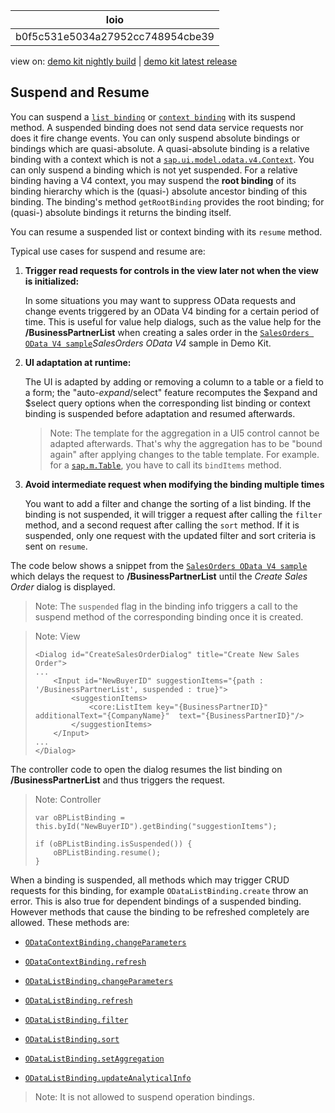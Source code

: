 <!-- loiob0f5c531e5034a27952cc748954cbe39 -->

| loio |
| -----|
| b0f5c531e5034a27952cc748954cbe39 |

<div id="loio">

view on: [demo kit nightly build](https://openui5nightly.hana.ondemand.com/#/topic/b0f5c531e5034a27952cc748954cbe39) | [demo kit latest release](https://openui5.hana.ondemand.com/#/topic/b0f5c531e5034a27952cc748954cbe39)</div>

## Suspend and Resume

You can suspend a [`list binding`](https://openui5.hana.ondemand.com/#/api/sap.ui.model.odata.v4.ODataListBinding/methods/suspend) or [`context binding`](https://openui5.hana.ondemand.com/#/api/sap.ui.model.odata.v4.ODataContextBinding/methods/suspend) with its suspend method. A suspended binding does not send data service requests nor does it fire change events. You can only suspend absolute bindings or bindings which are quasi-absolute. A quasi-absolute binding is a relative binding with a context which is not a [`sap.ui.model.odata.v4.Context`](https://openui5.hana.ondemand.com/#/api/sap.ui.model.odata.v4.Context). You can only suspend a binding which is not yet suspended. For a relative binding having a V4 context, you may suspend the **root binding** of its binding hierarchy which is the \(quasi-\) absolute ancestor binding of this binding. The binding's method `getRootBinding` provides the root binding; for \(quasi-\) absolute bindings it returns the binding itself.

You can resume a suspended list or context binding with its `resume` method.

Typical use cases for suspend and resume are:

1.  **Trigger read requests for controls in the view later not when the view is initialized:**

    In some situations you may want to suppress OData requests and change events triggered by an OData V4 binding for a certain period of time. This is useful for value help dialogs, such as the value help for the **/BusinessPartnerList** when creating a sales order in the [`SalesOrders OData V4 sample`](https://openui5.hana.ondemand.com/#/entity/sap.ui.model.odata.v4.ODataModel/sample/sap.ui.core.sample.odata.v4.SalesOrders)*SalesOrders OData V4* sample in Demo Kit.

2.  **UI adaptation at runtime:**

    The UI is adapted by adding or removing a column to a table or a field to a form; the "auto-$expand/$select" feature recomputes the $expand and $select query options when the corresponding list binding or context binding is suspended before adaptation and resumed afterwards.

    > Note:
    > The template for the aggregation in a UI5 control cannot be adapted afterwards. That's why the aggregation has to be "bound again" after applying changes to the table template. For example. for a [`sap.m.Table`](https://openui5.hana.ondemand.com/#/api/sap.m.Table), you have to call its `bindItems` method.
    > 
    > 

3.  **Avoid intermediate request when modifying the binding multiple times**

    You want to add a filter and change the sorting of a list binding. If the binding is not suspended, it will trigger a request after calling the `filter` method, and a second request after calling the `sort` method. If it is suspended, only one request with the updated filter and sort criteria is sent on `resume`.


The code below shows a snippet from the [`SalesOrders OData V4 sample`](https://openui5.hana.ondemand.com/#/entity/sap.ui.model.odata.v4.ODataModel/sample/sap.ui.core.sample.odata.v4.SalesOrders) which delays the request to **/BusinessPartnerList** until the *Create Sales Order* dialog is displayed.

> Note:
> The `suspended` flag in the binding info triggers a call to the suspend method of the corresponding binding once it is created.
> 
> 

> Note:
> View
> 
> ```
> <Dialog id="CreateSalesOrderDialog" title="Create New Sales Order">
> ...
>     <Input id="NewBuyerID" suggestionItems="{path : '/BusinessPartnerList', suspended : true}">
>         <suggestionItems>
>             <core:ListItem key="{BusinessPartnerID}" additionalText="{CompanyName}"  text="{BusinessPartnerID}"/>
>         </suggestionItems>
>     </Input>
> ...
> </Dialog>
> ```
> 
> 

The controller code to open the dialog resumes the list binding on **/BusinessPartnerList** and thus triggers the request.

> Note:
> Controller
> 
> ```
> var oBPListBinding = this.byId("NewBuyerID").getBinding("suggestionItems");
>  
> if (oBPListBinding.isSuspended()) {
>     oBPListBinding.resume();
> }
> ```
> 
> 

When a binding is suspended, all methods which may trigger CRUD requests for this binding, for example `ODataListBinding.create` throw an error. This is also true for dependent bindings of a suspended binding. However methods that cause the binding to be refreshed completely are allowed. These methods are:

-   [`ODataContextBinding.changeParameters`](https://openui5.hana.ondemand.com/#/api/sap.ui.model.odata.v4.ODataContextBinding/methods/changeParameters) 

-   [`ODataContextBinding.refresh`](https://openui5.hana.ondemand.com/#/api/sap.ui.model.odata.v4.ODataContextBinding/methods/refresh)

-   [`ODataListBinding.changeParameters`](https://openui5.hana.ondemand.com/#/api/sap.ui.model.odata.v4.ODataListBinding/methods/changeParameters)

-   [`ODataListBinding.refresh`](https://openui5.hana.ondemand.com/#/api/sap.ui.model.odata.v4.ODataListBinding/methods/refresh)

-   [`ODataListBinding.filter`](https://openui5.hana.ondemand.com/#/api/sap.ui.model.odata.v4.ODataListBinding/methods/filter)

-   [`ODataListBinding.sort`](https://openui5.hana.ondemand.com/#/api/sap.ui.model.odata.v4.ODataListBinding/methods/sort)

-   [`ODataListBinding.setAggregation`](https://openui5.hana.ondemand.com/#/api/sap.ui.model.odata.v4.ODataListBinding/methods/setAggregation)

-   [`ODataListBinding.updateAnalyticalInfo`](https://openui5.hana.ondemand.com/#/api/sap.ui.model.odata.v4.ODataListBinding/methods/updateAnalyticalInfo)


> Note:
> It is not allowed to suspend operation bindings.
> 
> 

